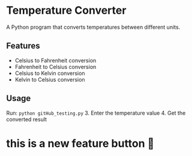 # Temperature Converter

A Python program that converts temperatures between different units.

## Features
- Celsius to Fahrenheit conversion
- Fahrenheit to Celsius conversion
- Celsius to Kelvin conversion
- Kelvin to Celsius conversion

## Usage
Run: `python gitHub_testing.py`
3. Enter the temperature value
4. Get the converted result

# this is a new feature button 🤩
